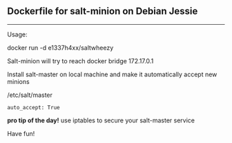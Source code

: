 ## Dockerfile for salt-minion on Debian Jessie
* * * 


Usage:

docker run -d e1337h4xx/saltwheezy

Salt-minion will try to reach docker bridge 172.17.0.1

Install salt-master on local machine and make it automatically accept new minions


/etc/salt/master

`auto_accept: True`


**pro tip of the day!**
use iptables to secure your salt-master service

Have fun!
